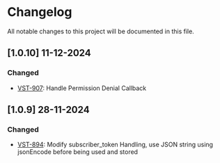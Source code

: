 # Changelog

All notable changes to this project will be documented in this file.

## [1.0.10] 11-12-2024
### Changed
* [VST-907](https://exotel.atlassian.net/browse/VST-907): Handle Permission Denial Callback

## [1.0.9] 28-11-2024
### Changed
* [VST-894](https://exotel.atlassian.net/browse/VST-894): Modify subscriber_token Handling, use JSON string using jsonEncode before being used and stored
